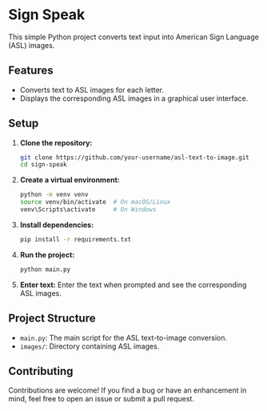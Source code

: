 # Sign Speak

This simple Python project converts text input into American Sign Language (ASL) images.

## Features

- Converts text to ASL images for each letter.
- Displays the corresponding ASL images in a graphical user interface.

## Setup

1. **Clone the repository:**
   ```bash
   git clone https://github.com/your-username/asl-text-to-image.git
   cd sign-speak
   ```

2. **Create a virtual environment:**
   ```bash
   python -m venv venv
   source venv/bin/activate  # On macOS/Linux
   venv\Scripts\activate     # On Windows
   ```

3. **Install dependencies:**
   ```bash
   pip install -r requirements.txt
   ```

4. **Run the project:**
   ```bash
   python main.py
   ```

5. **Enter text:**
   Enter the text when prompted and see the corresponding ASL images.

## Project Structure

- `main.py`: The main script for the ASL text-to-image conversion.
- `images/`: Directory containing ASL images.

## Contributing

Contributions are welcome! If you find a bug or have an enhancement in mind, feel free to open an issue or submit a pull request.

